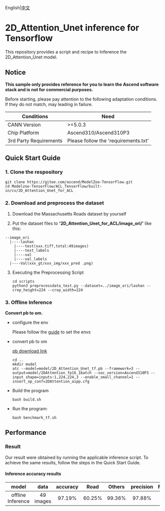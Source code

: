 English|[中文](README.md)

# 2D_Attention_Unet inference for Tensorflow

This repository provides a script and recipe to Inference the 2D_Attention_Unet model.

## Notice
**This sample only provides reference for you to learn the Ascend software stack and is not for commercial purposes.**

Before starting, please pay attention to the following adaptation conditions. If they do not match, may leading in failure.

| Conditions | Need |
| --- | --- |
| CANN Version | >=5.0.3 |
| Chip Platform| Ascend310/Ascend310P3 |
| 3rd Party Requirements| Please follow the 'requirements.txt' |

## Quick Start Guide

### 1. Clone the respository

```shell
git clone https://gitee.com/ascend/ModelZoo-TensorFlow.git
cd Modelzoo-TensorFlow/ACL_TensorFlow/built-in/cv/2D_Attention_Unet_for_ACL
```

### 2. Download and preprocess the dataset

1. Download the Massachusetts Roads dataset by yourself


2. Put the dataset files to **'2D_Attention_Unet_for_ACL/image_ori/'** like this:
```
--image_ori
  |----lashan
    |----test(xxx.tiff,total:49images)
    |----test_labels
    |----val
    |----val_labels
  |----Val(xxx_gt/xxx_img/xxx_pred .png)
```


3. Executing the Preprocessing Script
   ```
   cd scripts
   python3 preprocessdata_test.py --dataset=../image_ori/lashan --crop_height=224 --crop_width=224
   ```
 
### 3. Offline Inference

**Convert pb to om.**

- configure the env

  Please follow the [guide](https://gitee.com/ascend/ModelZoo-TensorFlow/wikis/02.%E7%A6%BB%E7%BA%BF%E6%8E%A8%E7%90%86%E6%A1%88%E4%BE%8B/Ascend%E5%B9%B3%E5%8F%B0%E6%8E%A8%E7%90%86%E7%8E%AF%E5%A2%83%E5%8F%98%E9%87%8F%E8%AE%BE%E7%BD%AE?sort_id=6458719) to set the envs

- convert pb to om

  [pb download link](https://obs-9be7.obs.cn-east-2.myhuaweicloud.com/003_Atc_Models/modelzoo/Official/cv/2D_Attention_Unet_for_ACL.zip)

  ```
  cd ..
  mkdir model
  atc --model=model/2D_Attention_Unet_tf.pb --framework=3 --output=model/2DAttention_fp16_1batch --soc_version=Ascend310P3 --input_shape=inputs:1,224,224,3 --enable_small_channel=1 --insert_op_conf=2DAttention_aipp.cfg
  ```

- Build the program

  ```
  bash build.sh
  ```

- Run the program:

  ```
  bash benchmark_tf.sh 
  ```
  
## Performance

### Result

Our result were obtained by running the applicable inference script. To achieve the same results, follow the steps in the Quick Start Guide.

#### Inference accuracy results

|       model       | **data**   |       accuracy      |    Road      |    Others    |    precision    |    F1_score    |    Iou    |
| :---------------: | :-------:  | :-----------------: | :----------: | :----------: | :-------------: | :------------: | :-------: |
| offline Inference |  49 images |     97.19%          |    60.25%    |    99.36%    |     97.88%      |      97.44%    |    76.02% |
